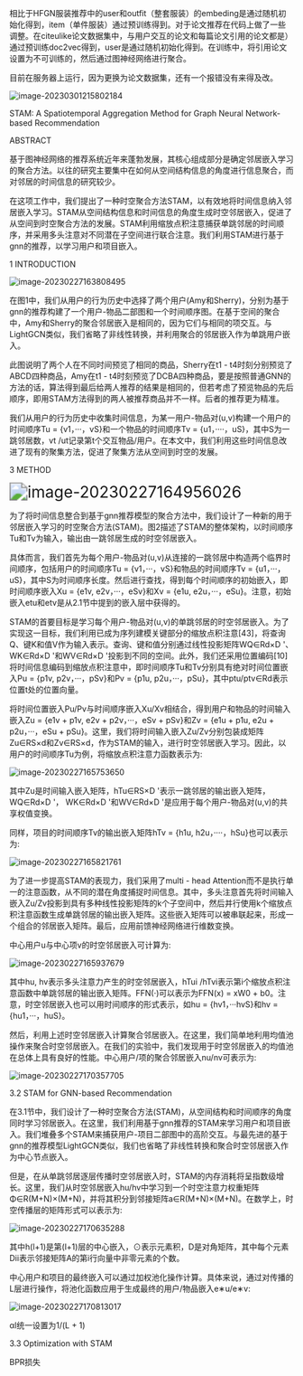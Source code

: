 相比于HFGN服装推荐中的user和outfit（整套服装）的embeding是通过随机初始化得到，item（单件服装）通过预训练得到。对于论文推荐在代码上做了一些调整。在citeulike论文数据集中，与用户交互的论文和每篇论文引用的论文都是）通过预训练doc2vec得到，user是通过随机初始化得到。在训练中，将引用论文设置为不可训练的，然后通过图神经网络进行聚合。

目前在服务器上运行，因为更换为论文数据集，还有一个报错没有来得及改。

![image-20230301215802184](https://gitee.com/ning13445/picture/raw/master/picture/1/image-20230301215802184.png)

STAM: A Spatiotemporal Aggregation Method for Graph Neural Network-based Recommendation

ABSTRACT

基于图神经网络的推荐系统近年来蓬勃发展，其核心组成部分是确定邻居嵌入学习的聚合方法。以往的研究主要集中在如何从空间结构信息的角度进行信息聚合，而对邻居的时间信息的研究较少。

在这项工作中，我们提出了一种时空聚合方法STAM，以有效地将时间信息纳入邻居嵌入学习。STAM从空间结构信息和时间信息的角度生成时空邻居嵌入，促进了从空间到时空聚合方法的发展。STAM利用缩放点积注意捕获单跳邻居的时间顺序，并采用多头注意对不同潜在子空间进行联合注意。我们利用STAM进行基于gnn的推荐，以学习用户和项目嵌入。

1 INTRODUCTION

![image-20230227163808495](https://gitee.com/ning13445/picture/raw/master/picture/1/image-20230227163808495.png)

在图1中，我们从用户的行为历史中选择了两个用户(Amy和Sherry)，分别为基于gnn的推荐构建了一个用户-物品二部图和一个时间顺序图。在基于空间的聚合中，Amy和Sherry的聚合邻居嵌入是相同的，因为它们与相同的项交互。与LightGCN类似，我们省略了非线性转换，并利用聚合的邻居嵌入作为单跳用户嵌入。

此图说明了两个人在不同时间预览了相同的商品，Sherry在t1 - t4时刻分别预览了ABCD四种商品，Amy在t1 - t4时刻预览了DCBA四种商品，要是按照普通GNN的方法的话，算法得到最后给两人推荐的结果是相同的，但若考虑了预览物品的先后顺序，即用STAM方法得到的两人被推荐商品并不一样。后者的推荐更为精准。


我们从用户的行为历史中收集时间信息，为某一用户-物品对(u,v)构建一个用户的时间顺序Tu = {v1，···，vS}和一个物品的时间顺序Tv = {u1，····，uS}，其中S为一跳邻居数，vt /ut记录第t个交互物品/用户。在本文中，我们利用这些时间信息改进了现有的聚集方法，促进了聚集方法从空间到时空的发展。

3 METHOD

<img src="https://gitee.com/ning13445/picture/raw/master/picture/1/image-20230227164956026.png" alt="image-20230227164956026" style="zoom:200%;" />

为了将时间信息整合到基于gnn推荐模型的聚合方法中，我们设计了一种新的用于邻居嵌入学习的时空聚合方法(STAM)。图2描述了STAM的整体架构，以时间顺序Tu和Tv为输入，输出由一跳邻居生成的时空邻居嵌入。

具体而言，我们首先为每个用户-物品对(u,v)从连接的一跳邻居中构造两个临界时间顺序，包括用户的时间顺序Tu = {v1，···，vS}和物品的时间顺序Tv = {u1，···，uS}，其中S为时间顺序长度。然后进行查找，得到每个时间顺序的初始嵌入，即时间顺序嵌入Xu = {e1v, e2v，···，eSv}和Xv = {e1u, e2u，···，eSu}。注意，初始嵌入etu和etv是从2.1节中提到的嵌入层中获得的。

STAM的首要目标是学习每个用户-物品对(u,v)的单跳邻居的时空邻居嵌入。为了实现这一目标，我们利用已成为序列建模关键部分的缩放点积注意[43]，将查询Q、键K和值V作为输入表示。查询、键和值分别通过线性投影矩阵WQ∈Rd×D '、WK∈Rd×D '和WV∈Rd×D '投影到不同的空间。此外，我们还采用位置编码[10]将时间信息编码到缩放点积注意中，即时间顺序Tu和Tv分别具有绝对时间位置嵌入Pu = {p1v, p2v，···，pSv}和Pv = {p1u, p2u，···，pSu}，其中ptu/ptv∈Rd表示位置t处的位置向量。

将时间位置嵌入Pu/Pv与时间顺序嵌入Xu/Xv相结合，得到用户和物品的时间输入嵌入Zu = {e1v + p1v, e2v + p2v，···，eSv + pSv}和Zv = {e1u + p1u, e2u + p2u，···，eSu + pSu}。这里，我们将时间输入嵌入Zu/Zv分别包装成矩阵Zu∈RS×d和Zv∈RS×d，作为STAM的输入，进行时空邻居嵌入学习。因此，以用户的时间顺序Tu为例，将缩放点积注意力函数表示为:

![image-20230227165753650](https://gitee.com/ning13445/picture/raw/master/picture/1/image-20230227165753650.png)

其中Zu是时间输入嵌入矩阵，hTu∈RS×D '表示一跳邻居的输出嵌入矩阵，WQ∈Rd×D '， WK∈Rd×D '和WV∈Rd×D '是应用于每个用户-物品对(u,v)的共享权值变换。

同样，项目的时间顺序Tv的输出嵌入矩阵hTv = {h1u, h2u，····，hSu}也可以表示为:

![image-20230227165821761](https://gitee.com/ning13445/picture/raw/master/picture/1/image-20230227165821761.png)

为了进一步提高STAM的表现力，我们采用了multi - head Attention而不是执行单一的注意函数，从不同的潜在角度捕捉时间信息。其中，多头注意首先将时间输入嵌入Zu/Zv投影到具有多种线性投影矩阵的k个子空间中，然后并行使用k个缩放点积注意函数生成单跳邻居的输出嵌入矩阵。这些嵌入矩阵可以被串联起来，形成一个组合的邻居嵌入矩阵。最后，应用前馈神经网络进行维数变换。

中心用户u与中心项v的时空邻居嵌入可计算为:

![image-20230227165937679](https://gitee.com/ning13445/picture/raw/master/picture/1/image-20230227165937679.png)

其中hu, hv表示多头注意力产生的时空邻居嵌入，hTui /hTvi表示第i个缩放点积注意函数中单跳邻居的输出嵌入矩阵。FFN(·)可以表示为FFN(x) = xW0 + b0。注意，时空邻居嵌入也可以用时间顺序的形式表示，如hu = {hv1，···hvS}和hv = {hu1，···，huS}。

然后，利用上述时空邻居嵌入计算聚合邻居嵌入。在这里，我们简单地利用均值池操作来聚合时空邻居嵌入。在我们的实验中，我们发现用于时空邻居嵌入的均值池在总体上具有良好的性能。中心用户/项的聚合邻居嵌入nu/nv可表示为:

![image-20230227170357705](https://gitee.com/ning13445/picture/raw/master/picture/1/image-20230227170357705.png)

3.2 STAM for GNN-based Recommendation

在3.1节中，我们设计了一种时空聚合方法(STAM)，从空间结构和时间顺序的角度同时学习邻居嵌入。在这里，我们利用基于gnn推荐的STAM来学习用户和项目嵌入。我们堆叠多个STAM来捕获用户-项目二部图中的高阶交互。与最先进的基于gnn的推荐模型LightGCN类似，我们也省略了非线性转换和聚合时空邻居嵌入作为中心节点嵌入。

但是，在从单跳邻居逐层传播时空邻居嵌入时，STAM的内存消耗将呈指数级增长。这里，我们从时空邻居嵌入hu/hv中学习到一个时空注意力权重矩阵Φ∈R(M+N)×(M+N)，并将其积分到邻接矩阵a∈R(M+N)×(M+N)。在数学上，时空传播层的矩阵形式可以表示为:

![image-20230227170635288](https://gitee.com/ning13445/picture/raw/master/picture/1/image-20230227170635288.png)

其中h(l+1)是第(l+1)层的中心嵌入，⊙表示元素积，D是对角矩阵，其中每个元素Dii表示邻接矩阵A的第i行向量中非零元素的个数。

中心用户和项目的最终嵌入可以通过加权池化操作计算。具体来说，通过对传播的L层进行操作，将池化函数应用于生成最终的用户/物品嵌入e∗u/e∗v:

![image-20230227170813017](https://gitee.com/ning13445/picture/raw/master/picture/1/image-20230227170813017.png)

αl统一设置为1/(L + 1)

3.3 Optimization with STAM

BPR损失